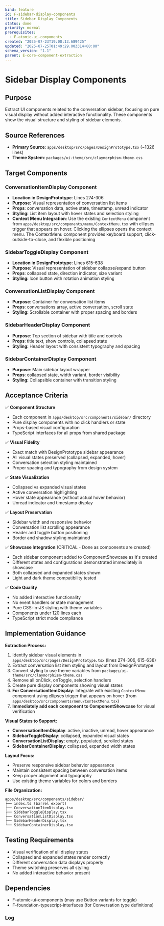 ```yaml
---
kind: feature
id: F-sidebar-display-components
title: Sidebar Display Components
status: done
priority: normal
prerequisites:
  - F-atomic-ui-components
created: "2025-07-23T19:08:13.689425"
updated: "2025-07-25T01:49:29.003314+00:00"
schema_version: "1.1"
parent: E-core-component-extraction
---
```


# Sidebar Display Components

## Purpose

Extract UI components related to the conversation sidebar, focusing on pure visual display without added interactive functionality. These components show the visual structure and styling of sidebar elements.

## Source References

- **Primary Source**: `apps/desktop/src/pages/DesignPrototype.tsx` (~1326 lines)
- **Theme System**: `packages/ui-theme/src/claymorphism-theme.css`

## Target Components

### ConversationItemDisplay Component

- **Location in DesignPrototype**: Lines 274-306
- **Purpose**: Visual representation of conversation list items
- **Props**: conversation data, active state, timestamp, unread indicator
- **Styling**: List item layout with hover states and selection styling
- **Context Menu Integration**: Use the existing `ContextMenu` component from `apps/desktop/src/components/menu/ContextMenu.tsx` with ellipses trigger that appears on hover. Clicking the ellipses opens the context menu. The ContextMenu component provides keyboard support, click-outside-to-close, and flexible positioning

### SidebarToggleDisplay Component

- **Location in DesignPrototype**: Lines 615-638
- **Purpose**: Visual representation of sidebar collapse/expand button
- **Props**: collapsed state, direction indicator, size variant
- **Styling**: Icon button with rotation animation styling

### ConversationListDisplay Component

- **Purpose**: Container for conversation list items
- **Props**: conversations array, active conversation, scroll state
- **Styling**: Scrollable container with proper spacing and borders

### SidebarHeaderDisplay Component

- **Purpose**: Top section of sidebar with title and controls
- **Props**: title text, show controls, collapsed state
- **Styling**: Header layout with consistent typography and spacing

### SidebarContainerDisplay Component

- **Purpose**: Main sidebar layout wrapper
- **Props**: collapsed state, width variant, border visibility
- **Styling**: Collapsible container with transition styling

## Acceptance Criteria

✅ **Component Structure**

- Each component in `apps/desktop/src/components/sidebar/` directory
- Pure display components with no click handlers or state
- Props-based visual configuration
- TypeScript interfaces for all props from shared package

✅ **Visual Fidelity**

- Exact match with DesignPrototype sidebar appearance
- All visual states preserved (collapsed, expanded, hover)
- Conversation selection styling maintained
- Proper spacing and typography from design system

✅ **State Visualization**

- Collapsed vs expanded visual states
- Active conversation highlighting
- Hover state appearance (without actual hover behavior)
- Unread indicator and timestamp display

✅ **Layout Preservation**

- Sidebar width and responsive behavior
- Conversation list scrolling appearance
- Header and toggle button positioning
- Border and shadow styling maintained

✅ **Showcase Integration** (CRITICAL - Done as components are created)

- Each sidebar component added to ComponentShowcase as it's created
- Different states and configurations demonstrated immediately in showcase
- Both collapsed and expanded states shown
- Light and dark theme compatibility tested

✅ **Code Quality**

- No added interactive functionality
- No event handlers or state management
- Pure CSS-in-JS styling with theme variables
- Components under 120 lines each
- TypeScript strict mode compliance

## Implementation Guidance

**Extraction Process:**

1. Identify sidebar visual elements in `apps/desktop/src/pages/DesignPrototype.tsx` (lines 274-306, 615-638)
2. Extract conversation list item styling and layout from DesignPrototype
3. Convert styling to use theme variables from `packages/ui-theme/src/claymorphism-theme.css`
4. Remove all onClick, onToggle, selection handlers
5. Create pure display components showing visual states
6. **For ConversationItemDisplay**: Integrate with existing `ContextMenu` component using ellipses trigger that appears on hover (from `apps/desktop/src/components/menu/ContextMenu.tsx`)
7. **Immediately add each component to ComponentShowcase** for visual verification

**Visual States to Support:**

- **ConversationItemDisplay**: active, inactive, unread, hover appearance
- **SidebarToggleDisplay**: collapsed, expanded visual states
- **ConversationListDisplay**: empty, populated, scrolled states
- **SidebarContainerDisplay**: collapsed, expanded width states

**Layout Focus:**

- Preserve responsive sidebar behavior appearance
- Maintain consistent spacing between conversation items
- Keep proper alignment and typography
- Use existing theme variables for colors and borders

**File Organization:**

```
apps/desktop/src/components/sidebar/
├── index.ts (barrel export)
├── ConversationItemDisplay.tsx
├── SidebarToggleDisplay.tsx
├── ConversationListDisplay.tsx
├── SidebarHeaderDisplay.tsx
└── SidebarContainerDisplay.tsx
```

## Testing Requirements

- Visual verification of all display states
- Collapsed and expanded states render correctly
- Different conversation data displays properly
- Theme switching preserves all styling
- No added interactive behavior present

## Dependencies

- F-atomic-ui-components (may use Button variants for toggle)
- F-foundation-typescript-interfaces (for Conversation type definitions)

### Log
